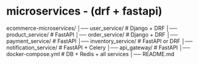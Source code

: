 # microservices - (drf + fastapi)

ecommerce-microservices/
│── user_service/          # Django + DRF
│── product_service/       # FastAPI
│── order_service/         # Django + DRF
│── payment_service/       # FastAPI
│── inventory_service/     # FastAPI or DRF
│── notification_service/  # FastAPI + Celery
│── api_gateway/           # FastAPI
│── docker-compose.yml     # DB + Redis + all services
│── README.md

